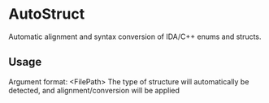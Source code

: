 # AutoStruct
Automatic alignment and syntax conversion of IDA/C++ enums and structs.

## Usage
Argument format: &lt;FilePath&gt;
The type of structure will automatically be detected, and alignment/conversion will be applied
